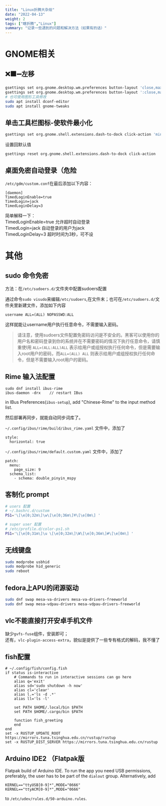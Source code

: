 ```yaml
---
title: "Linux折腾大杂烩"
date: "2022-04-13"
weight: 2
tags: ["瞎折腾","Linux"]
summary: "记录一些遇到的问题和解决方法（如果有的话）"
---
```


# GNOME相关

## ❌⬛➖左移

```bash
gsettings set org.gnome.desktop.wm.preferences button-layout 'close,maximize,minimize:'
gsettings set org.gnome.desktop.wm.preferences button-layout ':close,maximize,minimize'
# 也可使用图形工具修改
sudo apt install dconf-editor
sudo apt install gnome-tweaks
```

## 单击工具栏图标-使软件最小化

```bash
gsettings set org.gnome.shell.extensions.dash-to-dock click-action 'minimize'
```

设置回默认值

```bash
gsettings reset org.gnome.shell.extensions.dash-to-dock click-action
```

## 桌面免密自动登录（危险

`/etc/gdm/custom.conf`在最后添加以下内容：

```
[daemon]
TimedLoginEnable=true
TimedLogin=jack
TimedLoginDelay=3
```

简单解释一下：  
TimedLoginEnable=true    允许超时自动登录  
TimedLogin=jack      自动登录的用户为jack  
TimedLoginDelay=3          超时时间为3秒，可不设

# 其他

## sudo 命令免密

方法：在`/etc/sudoers.d/`文件夹中配置sudoers配置

通过命令`sudo visudo`来编辑`/etc/sudoers`,在文件末；也可在`/etc/sudoers.d/`文件夹里新建文件，添加如下内容

```
username ALL=(ALL) NOPASSWD:ALL
```
这样就能让username用户执行任意命令，不需要输入密码。

> 请注意，使用sudoers文件配置免密码访问是不安全的。黑客可以使用你的用户名和密码登录到你的系统并在不需要密码的情况下执行任意命令，请慎重使l用
> `ALL=(ALL:ALL)ALL` 表示给用户或组授权执行任何命令，但是需要输入root用户的密码，而`ALL=(ALL) ALL` 则表示给用户或组授权执行任何命令，但是不需要输入root用户的密码。

## Rime 输入法配置

```
sudo dnf install ibus-rime
ibus-daemon -drx    // restart IBus
```

in IBus Preferences(`ibus-setup`), add "Chinese-Rime" to the input method list.

然后部署再同步，就能自动同步词库了。

`~/.config/ibus/rime/build/ibus_rime.yaml` 文件中，添加了
```
style:
  horizontal: true
```

`~/.config/ibus/rime/default.custom.yaml` 文件中，添加了
```
patch:
  menu:
    page_size: 9
  schema_list:
    - schema: double_pinyin_mspy
```

## 客制化 prompt

```bash
# users 配置 
# ~/.bashrc.d/custom
PS1='\[\e[0;32m\]\w\[\e[0;36m\]¥\[\e[0m\] '

# super user 配置 
# /etc/profile.d/color-ps1.sh
PS1='\[\e[0;31m\]\u \[\e[0;32m\]\W\[\e[0;36m\]#\[\e[0m\] '
```

## 无线键盘

```bash
sudo modprobe usbhid
sudo modprobe hid_generic
sudo reboot
```

## fedora上APU的闭源驱动

```bash
sudo dnf swap mesa-va-drivers mesa-va-drivers-freeworld
sudo dnf swap mesa-vdpau-drivers mesa-vdpau-drivers-freeworld
```

## vlc不能直接打开安卓手机文件

缺少`gvfs-fuse`组件，安装即可；  
还有，`vlc-plugin-access-extra`，貌似是提供了一些专有格式的解码，我不懂了

## fish配置

```fish
# ~/.config/fish/config.fish
if status is-interactive
	# Commands to run in interactive sessions can go here
	alias q='exit'
	alias sd='sudo shutdown -h now'
	alias cl='clear'
	alias l.='ls -d .*'
	alias ll='ls -l'
	
	set PATH $HOME/.local/bin $PATH
    set PATH $HOME/.cargo/bin $PATH
 
	function fish_greeting
	end
end
set -x RUSTUP_UPDATE_ROOT https://mirrors.tuna.tsinghua.edu.cn/rustup/rustup
set -x RUSTUP_DIST_SERVER https://mirrors.tuna.tsinghua.edu.cn/rustup
```

## Arduino IDE2 （Flatpak版

Flatpak build of Arduino IDE. To run the app you need USB permissions, preferably, the user has to be part of the `dialout` group. Alternatively, add

```
KERNEL=="ttyUSB[0-9]*",MODE="0666"
KERNEL=="ttyACM[0-9]*",MODE="0666"
```

to `/etc/udev/rules.d/50-arduino.rules`.
